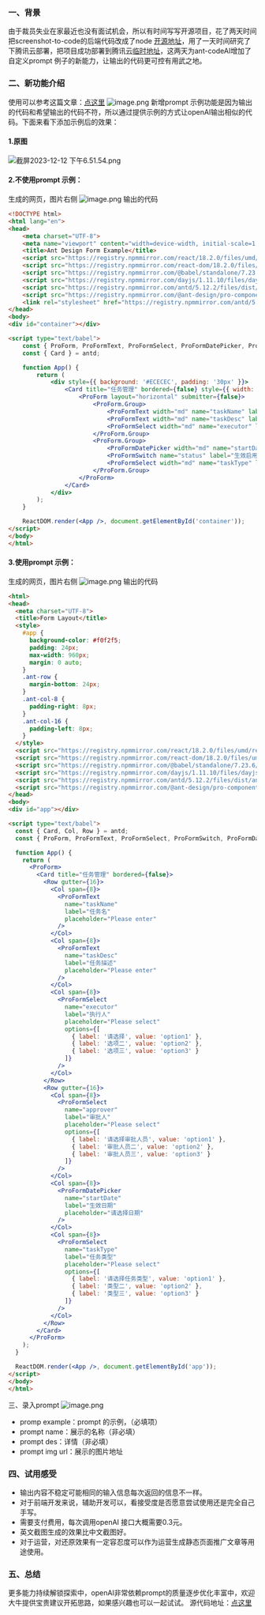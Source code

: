 ### 一、背景
由于裁员失业在家最近也没有面试机会，所以有时间写写开源项目，花了两天时间把screenshot-to-code的后端代码改成了node [开源地址](https://github.com/sparrow-js/ant-codeAI)，用了一天时间研究了下腾讯云部署，把项目成功部署到腾讯云[临时地址](https://service-1fiqz1da-1253530766.gz.tencentapigw.com/release/)，这两天为ant-codeAI增加了自定义prompt 例子的新能力，让输出的代码更可控有用武之地。
### 二、新功能介绍
使用可以参考这篇文章：[点这里](https://juejin.cn/post/7311343229207609395)
![image.png](https://cdn.nlark.com/yuque/0/2023/png/34596612/1702530592972-871069a3-12cb-43ef-9fe3-3893802e6241.png#averageHue=%23fcfcfc&clientId=u657c84d7-cbf1-4&from=paste&height=204&id=u5Wgp&originHeight=986&originWidth=2782&originalType=binary&ratio=2&rotation=0&showTitle=false&size=136557&status=done&style=none&taskId=u782a0a61-2342-4482-9a04-6be16af93c6&title=&width=575)
新增prompt 示例功能是因为输出的代码和希望输出的代码不符，所以通过提供示例的方式让openAI输出相似的代码。下面来看下添加示例后的效果：
#### 1.原图
![截屏2023-12-12 下午6.51.54.png](https://cdn.nlark.com/yuque/0/2023/png/34596612/1702532533466-26ae1ef1-b154-4bd7-845f-ac6d0d5ea6dd.png#averageHue=%23fcfcfc&clientId=u657c84d7-cbf1-4&from=drop&height=168&id=u7eeb399d&originHeight=590&originWidth=1898&originalType=binary&ratio=2&rotation=0&showTitle=false&size=111158&status=done&style=none&taskId=u0d956795-30b6-4404-9571-f793b4e5864&title=&width=539)
#### 2.不使用prompt 示例：
生成的网页，图片右侧
![image.png](https://cdn.nlark.com/yuque/0/2023/png/34596612/1702532192281-7f5efdb0-25f9-4743-ab04-0cb608d845aa.png#averageHue=%23fafafa&clientId=u657c84d7-cbf1-4&from=paste&height=282&id=u311a4126&originHeight=1434&originWidth=2848&originalType=binary&ratio=2&rotation=0&showTitle=false&size=247375&status=done&style=none&taskId=uafefb667-2d21-48af-924e-ddcb2b3431b&title=&width=560)
输出的代码
```html
<!DOCTYPE html>
<html lang="en">
<head>
    <meta charset="UTF-8">
    <meta name="viewport" content="width=device-width, initial-scale=1.0">
    <title>Ant Design Form Example</title>
    <script src="https://registry.npmmirror.com/react/18.2.0/files/umd/react.development.js"></script>
    <script src="https://registry.npmmirror.com/react-dom/18.2.0/files/umd/react-dom.development.js"></script>
    <script src="https://registry.npmmirror.com/@babel/standalone/7.23.6/files/babel.js"></script>
    <script src="https://registry.npmmirror.com/dayjs/1.11.10/files/dayjs.min.js"></script>
    <script src="https://registry.npmmirror.com/antd/5.12.2/files/dist/antd.js"></script>
    <script src="https://registry.npmmirror.com/@ant-design/pro-components/2.6.43/files/dist/pro-components.min.js"></script>
    <link rel="stylesheet" href="https://registry.npmmirror.com/antd/5.12.2/files/dist/antd.css">
</head>
<body>
<div id="container"></div>

<script type="text/babel">
    const { ProForm, ProFormText, ProFormSelect, ProFormDatePicker, ProFormSwitch } = ProComponents;
    const { Card } = antd;

    function App() {
        return (
            <div style={{ background: '#ECECEC', padding: '30px' }}>
                <Card title="任务管理" bordered={false} style={{ width: '100%' }}>
                    <ProForm layout="horizontal" submitter={false}>
                        <ProForm.Group>
                            <ProFormText width="md" name="taskName" label="任务名" placeholder="Please enter" />
                            <ProFormText width="md" name="taskDesc" label="任务描述" placeholder="Please enter" />
                            <ProFormSelect width="md" name="executor" label="执行人" placeholder="Please select" />
                        </ProForm.Group>
                        <ProForm.Group>
                            <ProFormDatePicker width="md" name="startDate" label="生效日期" placeholder="请选择日期" />
                            <ProFormSwitch name="status" label="生效启用" />
                            <ProFormSelect width="md" name="taskType" label="任务类型" placeholder="Please select" />
                        </ProForm.Group>
                    </ProForm>
                </Card>
            </div>
        );
    }

    ReactDOM.render(<App />, document.getElementById('container'));
</script>
</body>
</html>

```
#### 3.使用prompt 示例：
生成的网页，图片右侧
![image.png](https://cdn.nlark.com/yuque/0/2023/png/34596612/1702532436756-67b9f7d4-e373-4bf4-87f0-e705b0226040.png#averageHue=%23fbfbfb&clientId=u657c84d7-cbf1-4&from=paste&height=732&id=u3bd27553&originHeight=1464&originWidth=2842&originalType=binary&ratio=2&rotation=0&showTitle=false&size=259810&status=done&style=none&taskId=ucc60ab77-4592-4c88-92d6-75b9fb6ef64&title=&width=1421)
输出的代码
```html
<html>
<head>
  <meta charset="UTF-8">
  <title>Form Layout</title>
  <style>
    #app {
      background-color: #f0f2f5;
      padding: 24px;
      max-width: 960px;
      margin: 0 auto;
    }
    .ant-row {
      margin-bottom: 24px;
    }
    .ant-col-8 {
      padding-right: 8px;
    }
    .ant-col-16 {
      padding-left: 8px;
    }
  </style>
  <script src="https://registry.npmmirror.com/react/18.2.0/files/umd/react.development.js"></script>
  <script src="https://registry.npmmirror.com/react-dom/18.2.0/files/umd/react-dom.development.js"></script>
  <script src="https://registry.npmmirror.com/@babel/standalone/7.23.6/files/babel.js"></script>
  <script src="https://registry.npmmirror.com/dayjs/1.11.10/files/dayjs.min.js"></script>
  <script src="https://registry.npmmirror.com/antd/5.12.2/files/dist/antd.js"></script>
  <script src="https://registry.npmmirror.com/@ant-design/pro-components/2.6.43/files/dist/pro-components.min.js"></script>
</head>
<body>
<div id="app"></div>

<script type="text/babel">
  const { Card, Col, Row } = antd;
  const { ProForm, ProFormText, ProFormSelect, ProFormSwitch, ProFormDatePicker } = ProComponents;

  function App() {
    return (
      <ProForm>
        <Card title="任务管理" bordered={false}>
          <Row gutter={16}>
            <Col span={8}>
              <ProFormText
                name="taskName"
                label="任务名"
                placeholder="Please enter"
              />
            </Col>
            <Col span={8}>
              <ProFormText
                name="taskDesc"
                label="任务描述"
                placeholder="Please enter"
              />
            </Col>
            <Col span={8}>
              <ProFormSelect
                name="executor"
                label="执行人"
                placeholder="Please select"
                options={[
                  { label: '请选择', value: 'option1' },
                  { label: '选项二', value: 'option2' },
                  { label: '选项三', value: 'option3' }
                ]}
              />
            </Col>
          </Row>
          <Row gutter={16}>
            <Col span={8}>
              <ProFormSelect
                name="approver"
                label="审批人"
                placeholder="Please select"
                options={[
                  { label: '请选择审批人员', value: 'option1' },
                  { label: '审批人员二', value: 'option2' },
                  { label: '审批人员三', value: 'option3' }
                ]}
              />
            </Col>
            <Col span={8}>
              <ProFormDatePicker
                name="startDate"
                label="生效日期"
                placeholder="请选择日期"
              />
            </Col>
            <Col span={8}>
              <ProFormSelect
                name="taskType"
                label="任务类型"
                placeholder="Please select"
                options={[
                  { label: '请选择任务类型', value: 'option1' },
                  { label: '类型二', value: 'option2' },
                  { label: '类型三', value: 'option3' }
                ]}
              />
            </Col>
          </Row>
        </Card>
      </ProForm>
    );
  }

  ReactDOM.render(<App />, document.getElementById('app'));
</script>
</body>
</html>
```

三、录入prompt
![image.png](https://cdn.nlark.com/yuque/0/2023/png/34596612/1702533652077-c7020c60-a9a2-4620-a106-cf8d686b576a.png#averageHue=%23fefefe&clientId=u657c84d7-cbf1-4&from=paste&height=518&id=ud471e751&originHeight=1036&originWidth=1104&originalType=binary&ratio=2&rotation=0&showTitle=false&size=93670&status=done&style=none&taskId=u8e81da2f-98b9-44d9-9df3-6166edcd86e&title=&width=552)

- promp example：prompt 的示例，（必填项）
- prompt name：展示的名称（非必填）
- prompt des：详情（非必填）
- prompt img url：展示的图片地址
### 四、试用感受

- 输出内容不稳定可能相同的输入信息每次返回的信息不一样。
- 对于前端开发来说，辅助开发可以，看接受度是否愿意尝试使用还是完全自己手写。
- 需要支付费用，每次调用openAI 接口大概需要0.3元。
- 英文截图生成的效果比中文截图好。
- 对于运营，对还原效果有一定容忍度可以作为运营生成静态页面推广文章等用途使用。
### 五、总结
更多能力持续解锁探索中，openAI非常依赖prompt的质量逐步优化丰富中，欢迎大牛提供宝贵建议开拓思路，如果感兴趣也可以一起试试。
源代码地址：[点这里](https://github.com/sparrow-js/ant-codeAI)

